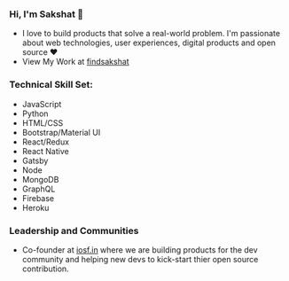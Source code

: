 ### Hi, I'm Sakshat 👋

* I love to build products that solve a real-world problem. I'm passionate about web technologies, user experiences, digital products and open source ❤️
* View My Work at [findsakshat](https://findsakshat.firebaseapp.com) 

### Technical Skill Set:
* JavaScript
* Python 
* HTML/CSS 
* Bootstrap/Material UI 
* React/Redux 
* React Native
* Gatsby
* Node
* MongoDB
* GraphQL
* Firebase
* Heroku

### Leadership and Communities
* Co-founder at [iosf.in](https://iosf.in/) where we are building products for the dev community and helping new devs to kick-start thier open source contribution.








